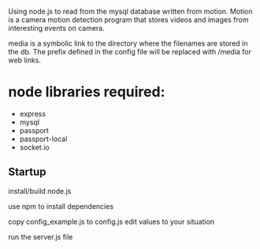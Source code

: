 Using node.js to read from the mysql database written from motion.
Motion is a camera motion detection program that stores videos and images from interesting events on camera.

media is a symbolic link to the directory where the filenames are stored in the db. The prefix defined in the config file will be replaced with
/media for web links.

node libraries required:
========================

 * express
 * mysql
 * passport
 * passport-local
 * socket.io

Startup
-------
install/build node.js

use npm to install dependencies

copy config_example.js to config.js
edit values to your situation

run the server.js file
